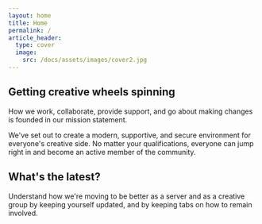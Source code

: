 ```yaml
---
layout: home
title: Home
permalink: /
article_header:
  type: cover
  image:
    src: /docs/assets/images/cover2.jpg
---
```


## Getting creative wheels spinning
How we work, collaborate, provide support, and go about making changes is founded in our mission statement.

We've set out to create a modern, supportive, and secure environment for everyone's creative side. No matter your qualifications, everyone can jump right in and become an active member of the community.

## What's the latest?
Understand how we're moving to be better as a server and as a creative group by keeping yourself updated, and by keeping tabs on how to remain involved.
